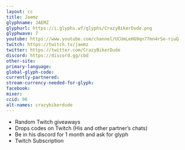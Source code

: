 ```yaml
---
layout: cc
title: Jaemz
glyphname: JAEMZ
glyphurl: https://i.glyphs.wf/glyphs/CrazyBikerDude.png
glyphwave: 7
youtube: https://www.youtube.com/channel/UCUmLeHG9qn77mn4rSe-riuQ
twitch: https://twitch.tv/jaemz
twitter: https://twitter.com/CrazyBikerDude
discord: https://discord.gg/cbd
other-site: 
primary-language: 
global-glyph-code: 
currently-partnered: 
stream-currency-needed-for-glyph: 
facebook: 
mixer: 
ccid: 96
alt-names: crazybikerdude
---
```

* Random Twitch giveaways
* Drops codes on Twitch (His and other partner’s chats)
* Be in his discord for 1 month and ask for glyph
* Twitch Subscription
